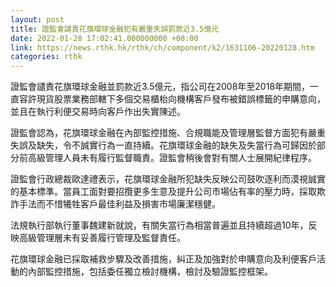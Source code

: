 ```yaml
---
layout: post
title: 證監會譴責花旗環球金融犯有嚴重失誤罰款近3.5億元
date: 2022-01-28 17:02:41.000000000 +08:00
link: https://news.rthk.hk/rthk/ch/component/k2/1631106-20220128.htm
categories: rthk
---
```


證監會譴責花旗環球金融並罰款近3.5億元，指公司在2008年至2018年期間，一直容許現貨股票業務部轄下多個交易櫃枱向機構客戶發布被錯誤標籤的申購意向，並且在執行利便交易時向客戶作出失實陳述。

證監會認為，花旗環球金融在內部監控措施、合規職能及管理層監督方面犯有嚴重失誤及缺失，令不誠實行為一直持續。花旗環球金融的缺失及失當行為可歸因於部分前高級管理人員未有履行監督職責。證監會稍後會對有關人士展開紀律程序。

證監會行政總裁歐達禮表示，花旗環球金融所犯缺失反映公司鼓吹逐利而漠視誠實的基本標準。當員工面對要招攬更多生意及提升公司市場佔有率的壓力時，採取欺詐手法而不惜犧牲客戶最佳利益及損害市場廉潔穩健。

法規執行部執行董事魏建新就說，有關失當行為相當普遍並且持續超過10年，反映高級管理層未有妥善履行管理及監督責任。

花旗環球金融已採取補救步驟及改善措施，糾正及加強對於申購意向及利便客戶活動的內部監控措施，包括委任獨立檢討機構，檢討及驗證監控框架。
